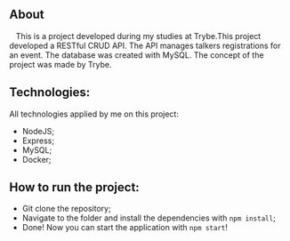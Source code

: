 ## About
&nbsp;&nbsp; This is a project developed during my studies at Trybe.This project developed a RESTful CRUD API. The API manages talkers registrations for an event. The database was created with MySQL. The concept of the project was made by Trybe.

## Technologies:
All technologies applied by me on this project:
- NodeJS;
- Express;
- MySQL;
- Docker;

## How to run the project:
- Git clone the repository;
- Navigate to the folder and install the dependencies with `npm install`;
- Done! Now you can start the application with `npm start`!
